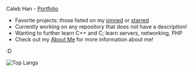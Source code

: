 Caleb Han - [Portfolio](https://github.com/calebyhan/CalebHan)

* Favorite projects: those listed on my [pinned](https://github.com/calebyhan) or [starred](https://github.com/calebyhan?tab=stars)
* Currently working on any repository that does not have a description!
* Wanting to further learn C++ and C; learn servers, networking, PHP
* Check out my [About Me](https://github.com/calebyhan/CalebHan/blob/main/README.md) for more information about me!

:D

![Top Langs](https://github-readme-stats.vercel.app/api/top-langs/?username=calebyhan&layout=compact&hide=purebasic)
